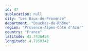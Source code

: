 ```yaml
---
id: 47
sublocation: null
city: "Les Baux-de-Provence"
department: "Bouches-du-Rhône"
region: "Provence-Alpes-Côte d'Azur"
country: "France"
latitude: 43.7436458
longitude: 4.7950342
---
```

